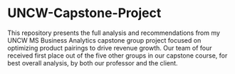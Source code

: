 # UNCW-Capstone-Project
This repository presents the full analysis and recommendations from my UNCW MS Business Analytics capstone group project focused on optimizing product pairings to drive revenue growth. Our team of four received first place out of the five other groups in our capstone course, for best overall analysis, by both our professor and the client.
